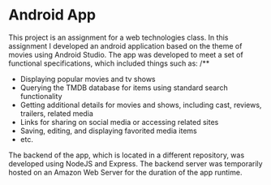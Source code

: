 # Android App
This project is an assignment for a web technologies class. In this assignment I developed an android application based on the theme of movies using Android Studio. The app was developed to meet a set of functional specifications, which included things such as:
/**
  * Displaying popular movies and tv shows
  * Querying the TMDB database for items using standard search functionality
  * Getting additional details for movies and shows, including cast, reviews, trailers, related media
  * Links for sharing on social media or accessing related sites
  * Saving, editing, and displaying favorited media items
  * etc.

The backend of the app, which is located in a different repository, was developed using NodeJS and Express. The backend server was temporarily hosted on an Amazon Web Server for the duration of the app runtime.
